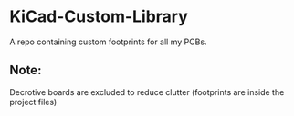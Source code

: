 # KiCad-Custom-Library
A repo containing custom footprints for all my PCBs.
## Note:
Decrotive boards are excluded to reduce clutter (footprints are inside the project files)
